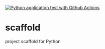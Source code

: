 [![Python application test with Github Actions](https://github.com/relentless1987/scaffold/actions/workflows/main.yml/badge.svg)](https://github.com/relentless1987/scaffold/actions/workflows/main.yml)

# scaffold
project scaffold for Python
